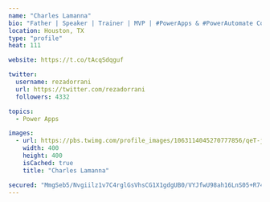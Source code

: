 ```yaml
---
name: "Charles Lamanna"
bio: "Father | Speaker | Trainer | MVP | #PowerApps & #PowerAutomate Community Super User | YouTuber Right-pointing triangle http://youtube.com/c/rezadorrani | Learn - Share - Clockwise rightwards and leftwards open circle arrows"
location: Houston, TX
type: "profile"
heat: 111

website: https://t.co/tAcqSdqguf

twitter:
  username: rezadorrani
  url: https://twitter.com/rezadorrani
  followers: 4332

topics:
  - Power Apps

images:
  - url: https://pbs.twimg.com/profile_images/1063114045270777856/qeT-jpWr_400x400.jpg
    width: 400
    height: 400
    isCached: true
    title: "Charles Lamanna"

secured: "MmgSeb5/Nvgiilz1v7C4rglGsVhsCG1X1gdgUB0/VYJfwU98ah16LnS05+R74ZdZjZatSE1YCEqj50bPDzGc0DZ4FwYSt2/6we++CUSSfRWei4HCPu2x6et/fpJdhoHaHgUiLy2eBaDkgKnty+HpgNw7kPvPQYPyxZOlwYQ1sl6Dwq0fzX1OH91zUi6JxmvzsTTzCqcbS0Fiwam58kq8xGqWV/h84ngzjK0YcC+5MfG25NXZqDVmVZVMsxWf953gDbV/uAaOhY2Ou0B4IBI3YYbJpRogm7Yu6cJyS3YTRz9x9s23ax1BoeLaX+OxtK1zD8eMhTSm0X2DezrP4rSxxSG/cgPPTh40iEk3l77BRray1/sRrCiFPuLpIrHUEl1rKbEqbdeVJg0FI8pwgwKrWbRagG0kjws1TtIP2z/3GVQ=;SMSFQ6VCIvafXrEbT8yJCg=="
---
```


